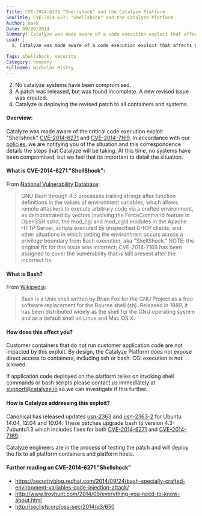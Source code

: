 ```yaml
---
Title: CVE-2014-6271 "Shellshock" and the Catalyze Platform
SeoTitle: CVE-2014-6271 "Shellshock" and the Catalyze Platform
Author: mark
Date: 09/26/2014
Summary: Catalyze was made aware of a code execution exploit that affects bash, but no systems have been compromised, and a patch is released.
Lead: |
  1. Catalyze was made aware of a code execution exploit that affects bash.

Tags: shellshock, security
Category: company
Fullname: Nicholas Mistry
---
```

2. No catalyze systems have been compromised.
3. A patch was released, but was found incomplete. A new revised issue was created.
4. Catalyze is deploying the revised patch to all containers and systems.

#### Overview:

Catalyze was made aware of the critical code execution exploit "Shellshock" [CVE-2014-6271](http://web.nvd.nist.gov/view/vuln/detail?vulnId=CVE-2014-6271) and [CVE-2014-7169](http://web.nvd.nist.gov/view/vuln/detail?vulnId=CVE-2014-7169). In accordance with our [policies](https://catalyze.io/policy/#catalyze-breach-policy), we are notifying you of the situation and this correspondence details the steps that Catalyze will be taking. At this time, no systems have been compromised, but we feel that its important to detail the situation.

#### What is CVE-2014-6271 "ShellShock":

From [National Vulnerability Database](http://web.nvd.nist.gov/view/vuln/detail?vulnId=CVE-2014-6271):

> GNU Bash through 4.3 processes trailing strings after function definitions in the values of environment variables, which allows remote attackers to execute arbitrary code via a crafted environment, as demonstrated by vectors involving the ForceCommand feature in OpenSSH sshd, the mod_cgi and mod_cgid modules in the Apache HTTP Server, scripts executed by unspecified DHCP clients, and other situations in which setting the environment occurs across a privilege boundary from Bash execution, aka "ShellShock." NOTE: the original fix for this issue was incorrect; CVE-2014-7169 has been assigned to cover the vulnerability that is still present after the incorrect fix.

#### What is Bash?

From [Wikipedia](http://en.wikipedia.org/wiki/Bash_\(Unix_shell\)):

> Bash is a Unix shell written by Brian Fox for the GNU Project as a free software replacement for the Bourne shell (sh). Released in 1989, it has been distributed widely as the shell for the GNU operating system and as a default shell on Linux and Mac OS X.

#### How does this affect you?

Customer containers that do not run customer application code are not impacted by this exploit.  By design, the Catalyze Platform does not expose direct access to containers, including ssh or bash.  CGI execution is not allowed.

If application code deployed on the platform relies on invoking shell commands or bash scripts please contact us immediately at [support@catalyze.io](mailto:support@catalyze.io) so we can investigate if this further.

#### How is Catalyze addressing this exploit?

Canonical has released updates [usn-2363](http://www.ubuntu.com/usn/usn-2351-1/) and [usn-2363-2](http://www.ubuntu.com/usn/usn-2363-2/) for Ubuntu 14.04, 12.04 and 10.04.   These patches upgrade bash to version 4.3-7ubuntu1.3 which includes fixes for both [CVE-2014-6271](http://web.nvd.nist.gov/view/vuln/detail?vulnId=CVE-2014-6271) and [CVE-2014-7169](http://web.nvd.nist.gov/view/vuln/detail?vulnId=CVE-2014-7169).

Catalyze engineers are in the process of testing the patch and will deploy the fix to all platform containers and platform hosts.

#### Further reading on CVE-2014-6271 "Shellshock"

- https://securityblog.redhat.com/2014/09/24/bash-specially-crafted-environment-variables-code-injection-attack/
- http://www.troyhunt.com/2014/09/everything-you-need-to-know-about.html
- http://seclists.org/oss-sec/2014/q3/650
